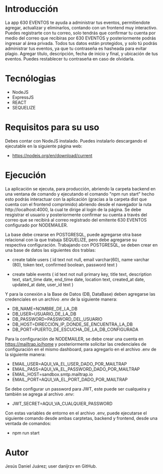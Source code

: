# Introducción

La app 630 EVENTOS te ayuda a administrar tus eventos, permitiendote agregar, actualizar y eliminarlos, contando con un frontend muy interactivo. Puedes registrarte con tu correo, solo tendrás que confirmar tu cuenta por medio del correo que recibiras por 630 EVENTOS y posteriormente podrás ingresar al área privada. Todos tus datos están protegidos, y solo tú podrás administrar tus eventos, ya que tu contraseña es hasheada para evitar plagio. Agregar título, descripción, fecha de inicio y final, y ubicación de tus eventos. Puedes restablecer tu contraseña en caso de olvidarla.


# Tecnólogias 

- NodeJS
- ExpressJS
- REACT
- SEQUELIZE

# Requisitos para su uso

Debes contar con NodeJS instalado. Puedes instalarlo descargando el ejecutable en la siguiente página web:

- https://nodejs.org/en/download/current

# Ejecución

La aplicación se ejecuta, para producción, abriendo la carpeta backend en una ventana de comando y ejecutando el comando "npm run start" hecho esto podrás interactuar con la aplicación (gracias a la carpeta dist que cuenta con el frontend comprimido) abriendo desde el navegador la ruta http://localhost:4000, la cual te dirige al login de la página. Se debe resgistrar el usuario y posteriormente confirmar su cuenta a través del correo que se recibirá al correo registrado del emitente 630 EVENTOS configurado por NODEMAILER. 

La base debe crearse en POSTGRESQL, puede agregarse otra base relacional con la que trabaja SEQUELIZE, pero debe agregarse su respectiva configuración. Trabajando con POSTGRESQL, se deben crear en una base de datos las siguientes dos trablas:

- create table users (
	id text not null,
	email varchar(60),
	name varchar (80),
	token text,
	confirmed boolean,
	password text
  )

- create table events (
	id text not null primary key,
	title text,
	description text,
	start_time date,
	end_time date,
	location text,
	created_at date,
	updated_at date,
	user_id text
  )

Y para la conexión a la Base de Datos (DB, DataBase) deben agregarse las credenciales en un archivo .env de la siguiente manera:
- DB_NAME=NOMBRE_DE_LA_DB
- DB_USER=USUARIO_DE_LA_DB
- DB_PASSWORD=PASSWORD_DEL_USUARIO
- DB_HOST=DIRECCIÓN_IP_DONDE_SE_ENCUENTRA_LA_DB
- DB_PORT=PUERTO_DE_ESCUCHA_DE_LA_DB_CONFIGURADA

Para la configuración de NODEMAILER, se debe crear una cuenta en https://mailtrap.io/home y posteriormente solicitar las credenciales de configuración en el mismo dashboard, para agregarlo en el archivo .env de la siguiente manera:

- EMAIL_USER=AQUI_VA_EL_USER_DADO_POR_MAILTRAP
- EMAIL_PASS=AQUI_VA_EL_PASSWORD_DADO_POR_MAILTRAP
- EMAIL_HOST=sandbox.smtp.mailtrap.io
- EMAIL_PORT=AQUI_VA_EL_PORT_DADO_POR_MAILTRAP

Se debe configurar un password para JWT, este puede ser cualqueira y también se agrega al archivo .env:

- JWT_SECRET=AQUI_VA_CUALQUIER_PASSWORD

Con estas variables de entorno en el archivo .env, puede ejecutarse el siguiente comando desde ambas carptetas, backend y frontend, desde una ventada de comandos:

- npm run start

# Autor

Jesús Daniel Juárez; user danijrzv en GitHub.